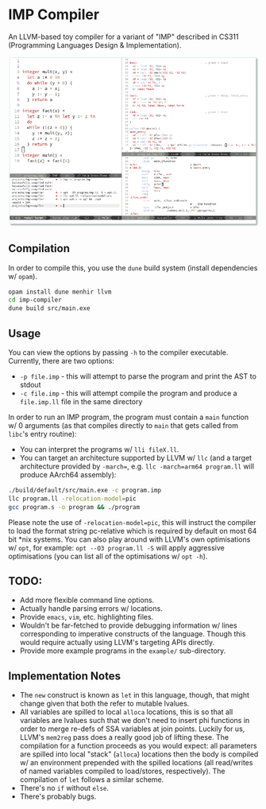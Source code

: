 # IMP Compiler
An LLVM-based toy compiler for a variant of "IMP" described in CS311 (Programming Languages Design & Implementation). 

![screenshot](meta/screen.png)

## Compilation
In order to compile this, you use the `dune` build system (install dependencies w/ `opam`).
```bash
opam install dune menhir llvm
cd imp-compiler
dune build src/main.exe
```

## Usage
You can view the options by passing `-h` to the compiler executable.
Currently, there are two options:
- `-p file.imp` - this will attempt to parse the program and print the AST to stdout
- `-c file.imp` - this will attempt compile the program and produce a `file.imp.ll` file in the same directory

In order to run an IMP program, the program must contain a `main` function w/ 0 arguments (as that compiles directly to `main` that gets called from `libc`'s entry routine):

- You can interpret the programs w/ `lli fileX.ll`.
- You can target an architecture supported by LLVM w/ `llc` (and a target architecture provided by `-march=`, e.g. `llc -march=arm64 program.ll` will produce AArch64 assembly):
```bash
./build/default/src/main.exe -c program.imp
llc program.ll -relocation-model=pic
gcc program.s -o program && ./program
```
Please note the use of `-relocation-model=pic`, this will instruct the compiler to load the format string pc-relative which is required by default on most 64 bit *nix systems.
You can also play around with LLVM's own optimisations w/ `opt`, for example: `opt --O3 program.ll -S` will apply aggressive optimisations (you can list all of the optimisations w/ `opt -h`).

## TODO:
- Add more flexible command line options.
- Actually handle parsing errors w/ locations.
- Provide `emacs`, `vim`, etc. highlighting files.
- Wouldn't be far-fetched to provide debugging information w/ lines corresponding to imperative constructs of the language. Though this would require actually using LLVM's targeting APIs directly.
- Provide more example programs in the `example/` sub-directory.

## Implementation Notes 
- The `new` construct is known as `let` in this language, though, that might change given that both the refer to mutable lvalues.
- All variables are spilled to local `alloca` locations, this is so that all variables are lvalues such that we don't need to insert phi functions in order to merge re-defs of SSA variables at join points. Luckily for us, LLVM's `mem2reg` pass does a really good job of lifting these. The compilation for a function proceeds as you would expect: all parameters are spilled into local "stack" (`alloca`) locations then the body is compiled w/ an environment prepended with the spilled locations (all read/writes of named variables compiled to load/stores, respectively). The compilation of `let` follows  a similar scheme.
- There's no `if` without `else`.
- There's probably bugs. 

